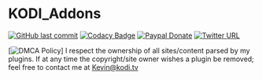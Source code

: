 # KODI_Addons
[![GitHub last commit](https://img.shields.io/github/last-commit/Lunatixz/KODI_Addons.svg?style=flat-square)](https://github.com/Lunatixz/KODI_Addons/commits/master)
[![Codacy Badge](https://img.shields.io/codacy/grade/efcc007bd689449f8cf89569ac6a311b/master.svg?style=flat-square)](https://github.com/Lunatixz/KODI_Addons)
[![Paypal Donate](https://img.shields.io/badge/paypal-donate-blue.svg?style=flat-square)](https://paypal.me/Lunatixz)
[![Twitter URL](https://img.shields.io/twitter/url/http/shields.io.svg?style=flat-square)](https://twitter.com/PseudoTV_Live)

[![DMCA Policy](https://img.shields.io/badge/DMCA-Policy-lightgrey.svg?style=flat-square)]
I respect the ownership of all sites/content parsed by my plugins. If at any time the copyright/site owner wishes a plugin be removed; feel free to contact me at Kevin@kodi.tv
